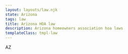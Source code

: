```yaml
---
layout: layouts/law.njk
state: Arizona
tags: law
title: Arizona HOA law
description: Arizona homeowners association hoa laws
templateClass: tmpl-law
---
```


AZ